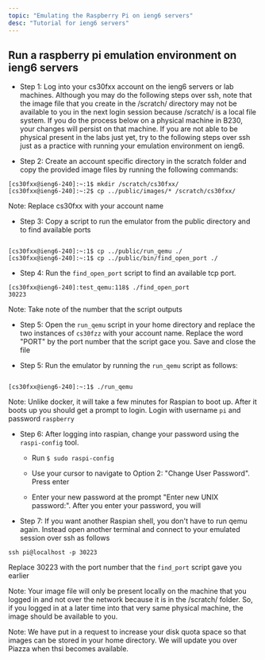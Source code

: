 ```yaml
---
topic: "Emulating the Raspberry Pi on ieng6 servers"
desc: "Tutorial for ieng6 servers"
---
```


## Run a raspberry pi emulation environment on ieng6 servers

* Step 1: Log into your cs30fxx account on the ieng6 servers or lab machines. Although you may do the following steps over ssh, note that the image file that you create in the /scratch/ directory may not be available to you in the next login session because /scratch/ is a local file system. If you do the process below on a physical machine in B230, your changes will persist on that machine. If you are not able to be physical present in the labs just yet, try to the following steps over ssh just as a practice with running your emulation environment on ieng6.

* Step 2: Create an account specific directory in the scratch folder and copy the provided image files by running the following commands:

``` 
[cs30fxx@ieng6-240]:~:1$ mkdir /scratch/cs30fxx/
[cs30fxx@ieng6-240]:~:2$ cp ../public/images/* /scratch/cs30fxx/

```

Note: Replace cs30fxx with your account name

* Step 3: Copy a script to run the emulator from the public directory and to find available ports

```

[cs30fxx@ieng6-240]:~:1$ cp ../public/run_qemu ./
[cs30fxx@ieng6-240]:~:1$ cp ../public/bin/find_open_port ./

```

* Step 4: Run the `find_open_port` script to find an available tcp port. 

```
[cs30fxx@ieng6-240]:test_qemu:118$ ./find_open_port 
30223
```

Note: Take note of the number that the script outputs


* Step 5: Open the `run_qemu` script in your home directory and replace the two instances of `cs30fzz` with your account name. Replace the word "PORT" by the port number that the script gace you. Save and close the file

* Step 5: Run the emulator by running the `run_qemu` script as follows:


```

[cs30fxx@ieng6-240]:~:1$ ./run_qemu 

```

Note: Unlike docker, it will take a few minutes for Raspian to boot up. After it boots up you should get a prompt to login. Login with username `pi` and password `raspberry`

* Step 6: After logging into raspian, change your password using the `raspi-config` tool. 

	* Run `$ sudo raspi-config`

	* Use your cursor to navigate to Option 2: "Change User Password". Press enter

	* Enter your new password at the prompt "Enter new UNIX password:". After you enter your password, you will 

* Step 7: If you want another Raspian shell, you don't have to run qemu again. Instead open another terminal and connect to your emulated session over ssh as follows

```
ssh pi@localhost -p 30223

```

Replace 30223 with the port number that the `find_port` script gave you earlier

Note: Your image file will only be present locally on the machine that you logged in and not over the network because it is in the /scratch/ folder. So, if you logged in at a later time into that very same physical machine, the image should be available to you.

Note: We have put in a request to increase your disk quota space so that images can be stored in your home directory. We will update you over Piazza when thsi becomes available.

